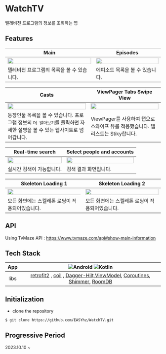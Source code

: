 # **WatchTV**


텔레비전 프로그램의 정보를 조회하는 앱


## Features
| **Main**                                                                                                                         | **Episodes**                                                                                                                   |
|----------------------------------------------------------------------------------------------------------------------------------|----------------------------------------------------------------------------------------------------------------------------------|
| <img src = "https://github.com/EASYhz/WatchTV/assets/65584699/73eb0688-60e7-4c06-aecf-eaa5c89d7583" width="100%"> | <img src = "https://github.com/EASYhz/WatchTV/assets/65584699/9725250a-be0c-49ad-9890-62170109ee3e" width="100%"> |
| 텔레비전 프로그램의 목록을 볼 수 있습니다.                                                                                              | 에피소드 목록을 볼 수 있습니다.                                                                                           |

| **Casts**                                                                                                                   | **ViewPager Tabs Swipe View**                                                                                                               |
|----------------------------------------------------------------------------------------------------------------------------------|----------------------------------------------------------------------------------------------------------------------------------|
| <img src = "https://github.com/EASYhz/WatchTV/assets/65584699/42a961a4-2cb5-49fc-b645-5db39b66e366" width="100%"> | <img src = "https://github.com/EASYhz/WatchTV/assets/65584699/a626c3f3-c48b-4b92-9ed3-75e46c177658" width="100%"> |
| 등장인물 목록을 볼 수 있습니다. 프로그램 정보의 `더 알아보기`를 클릭하면 자세한 설명을 볼 수 있는 웹사이트로 넘어갑니다.                                                                                                          | ViewPager를 사용하여 탭으로 스와이프 뷰를 적용했습니다. 탭 리스트는 Stiky합니다.                            |

| **Real-time search**                                                                                                                 | **Select people and accounts**                                                                                                   |
|----------------------------------------------------------------------------------------------------------------------------------|----------------------------------------------------------------------------------------------------------------------------------|
| <img src = "https://github.com/EASYhz/WatchTV/assets/65584699/3c6b77dd-3f57-4555-8317-c9e6eed57b71" width="100%"> | <img src = "https://github.com/EASYhz/WatchTV/assets/65584699/53fafb6d-f6f1-4ec7-a499-cc03d0f46367" width="100%"> |
| 실시간 검색이 가능합니다.                                                                                          | 검색 결과 화면입니다.                           |

| **Skeleton Loading 1**                                                                                                                       | **Skeleton Loading 2**                                                                                                                |
|----------------------------------------------------------------------------------------------------------------------------------|----------------------------------------------------------------------------------------------------------------------------------|
| <img src = "https://github.com/EASYhz/WatchTV/assets/65584699/8d927456-72e7-4bbb-aacb-324150959d91" width="500%"> | <img src = "https://github.com/EASYhz/WatchTV/assets/65584699/e64d0ede-617b-426c-ae77-f943d4a5ba69" width="100%"> |
| 모든 화면에는 스켈레톤 로딩이 적용되어있습니다.                                                        | 모든 화면에는 스켈레톤 로딩이 적용되어있습니다.                |

## API
Using TvMaze API : <https://www.tvmaze.com/api#show-main-information>


## Tech Stack

|App|![Android](https://img.shields.io/badge/Android-3DDC84.svg?style=for-the-badge&logo=Android&logoColor=white) ![Kotlin](https://img.shields.io/badge/Kotlin-7F52FF.svg?style=for-the-badge&logo=Kotlin&logoColor=white)|
|:------:|:---:|
|libs| [retrofit2](https://square.github.io/retrofit/) , [coil](https://coil-kt.github.io/coil/) , [Dagger-Hilt](https://dagger.dev/),[ViewModel](https://developer.android.com/topic/libraries/architecture/viewmodel), [Coroutines](https://developer.android.com/kotlin/coroutines), [Shimmer](https://github.com/facebookarchive/shimmer-android), [RoomDB](https://developer.android.com/training/data-storage/room?hl=ko)  |



## **Initialization**
- clone the repository

```bash
$ git clone https://github.com/EASYhz/WatchTV.git
```


## Progressive Period
2023.10.10 ~

